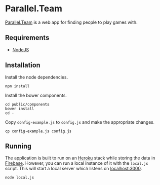 # Parallel.Team

[Parallel.Team](http://www.parallel.team/) is a web app for finding people to play games with.

## Requirements

* [NodeJS](https://nodejs.org/)

## Installation

Install the node dependencies.

```shell
npm install
```

Install the bower components.

```shell
cd public/components
bower install
cd -
```

Copy `config-example.js` to `config.js` and make the appropriate changes.

```shell
cp config-example.js config.js
```

## Running

The application is built to run on an [Heroku](https://www.heroku.com/) stack while storing the data in [Firebase](https://www.firebase.com/). However, you can run a local instance of it with the `local.js` script. This will start a local server which listens on [localhost:3000](http://localhost:3000).

```shell
node local.js
```
